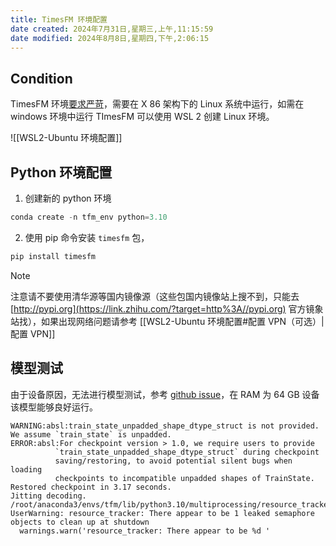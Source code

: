 ```yaml
---
title: TimesFM 环境配置
date created: 2024年7月31日,星期三,上午,11:15:59
date modified: 2024年8月8日,星期四,下午,2:06:15
---
```

## Condition

TimesFM 环境[要求严苛](https://github.com/google-research/timesfm/issues/1)，需要在 X 86 架构下的 Linux 系统中运行，如需在 windows 环境中运行 TImesFM 可以使用 WSL 2 创建 Linux 环境。

![[WSL2-Ubuntu 环境配置]]

## Python 环境配置

1. 创建新的 python 环境

```python
conda create -n tfm_env python=3.10
```

2. 使用 pip 命令安装 `timesfm` 包，

```python
pip install timesfm
```

> [!NOTE]
> 注意请不要使用清华源等国内镜像源（这些包国内镜像站上搜不到，只能去 [http://pypi.org](https://link.zhihu.com/?target=http%3A//pypi.org) 官方镜象站找），如果出现网络问题请参考 [[WSL2-Ubuntu 环境配置#配置 VPN（可选）|配置 VPN]]

## 模型测试

由于设备原因，无法进行模型测试，参考 [github issue](https://github.com/google-research/timesfm/issues/80)，在 RAM 为 64 GB 设备该模型能够良好运行。

```note
WARNING:absl:train_state_unpadded_shape_dtype_struct is not provided. We assume `train_state` is unpadded.
ERROR:absl:For checkpoint version > 1.0, we require users to provide
          `train_state_unpadded_shape_dtype_struct` during checkpoint
          saving/restoring, to avoid potential silent bugs when loading
          checkpoints to incompatible unpadded shapes of TrainState.
Restored checkpoint in 3.17 seconds.
Jitting decoding.
/root/anaconda3/envs/tfm/lib/python3.10/multiprocessing/resource_tracker.py:224: UserWarning: resource_tracker: There appear to be 1 leaked semaphore objects to clean up at shutdown
  warnings.warn('resource_tracker: There appear to be %d '
```
